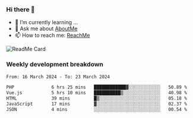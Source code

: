 ### Hi there 👋

- 🌱 I’m currently learning ...
- 💬 Ask me about [AboutMe](https://www.itzcy.com/about)
- 📫 How to reach me: [ReachMe](https://www.itzcy.com/about)

![ReadMe Card](https://github-readme-stats-ten-gilt.vercel.app/api?username=SuperChenYun&show_icons=true&title_color=fff&icon_color=79ff97&text_color=9f9f9f&bg_color=151515&hide_border=true)

### Weekly development breakdown
<!--START_SECTION:waka-->

```txt
From: 16 March 2024 - To: 23 March 2024

PHP              6 hrs 25 mins   ████████████▓░░░░░░░░░░░░   50.89 %
Vue.js           5 hrs 10 mins   ██████████▒░░░░░░░░░░░░░░   40.98 %
HTML             39 mins         █▒░░░░░░░░░░░░░░░░░░░░░░░   05.18 %
JavaScript       17 mins         ▓░░░░░░░░░░░░░░░░░░░░░░░░   02.37 %
JSON             4 mins          ░░░░░░░░░░░░░░░░░░░░░░░░░   00.54 %
```

<!--END_SECTION:waka-->
